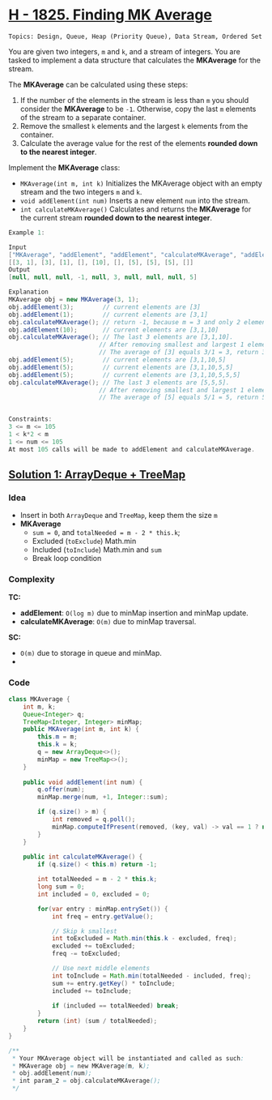 # [H - 1825. Finding MK Average](https://leetcode.com/problems/finding-mk-average/description/)

`Topics: Design, Queue, Heap (Priority Queue), Data Stream, Ordered Set`

You are given two integers, `m` and `k`, and a stream of integers. You are tasked to implement a data structure that calculates the **MKAverage** for the stream.

The **MKAverage** can be calculated using these steps:

1. If the number of the elements in the stream is less than `m` you should consider the **MKAverage** to be `-1`. Otherwise, copy the last `m` elements of the stream to a separate container.
2. Remove the smallest `k` elements and the largest `k` elements from the container.
3. Calculate the average value for the rest of the elements **rounded down to the nearest integer**.

Implement the **MKAverage** class:
- `MKAverage(int m, int k)` Initializes the MKAverage object with an empty stream and the two integers `m` and `k`.
- `void addElement(int num)` Inserts a new element `num` into the stream.
- `int calculateMKAverage()` Calculates and returns the **MKAverage** for the current stream **rounded down to the nearest integer**.

 
 ```java
Example 1:

Input
["MKAverage", "addElement", "addElement", "calculateMKAverage", "addElement", "calculateMKAverage", "addElement", "addElement", "addElement", "calculateMKAverage"]
[[3, 1], [3], [1], [], [10], [], [5], [5], [5], []]
Output
[null, null, null, -1, null, 3, null, null, null, 5]

Explanation
MKAverage obj = new MKAverage(3, 1); 
obj.addElement(3);        // current elements are [3]
obj.addElement(1);        // current elements are [3,1]
obj.calculateMKAverage(); // return -1, because m = 3 and only 2 elements exist.
obj.addElement(10);       // current elements are [3,1,10]
obj.calculateMKAverage(); // The last 3 elements are [3,1,10].
                          // After removing smallest and largest 1 element the container will be [3].
                          // The average of [3] equals 3/1 = 3, return 3
obj.addElement(5);        // current elements are [3,1,10,5]
obj.addElement(5);        // current elements are [3,1,10,5,5]
obj.addElement(5);        // current elements are [3,1,10,5,5,5]
obj.calculateMKAverage(); // The last 3 elements are [5,5,5].
                          // After removing smallest and largest 1 element the container will be [5].
                          // The average of [5] equals 5/1 = 5, return 5
 

Constraints:
3 <= m <= 105
1 < k*2 < m
1 <= num <= 105
At most 105 calls will be made to addElement and calculateMKAverage.
```



## [Solution 1: ArrayDeque + TreeMap](https://leetcode.com/problems/finding-mk-average/submissions/1666547491/)

### Idea
- Insert in both `ArrayDeque` and `TreeMap`, keep them the size `m`
- **MKAverage**
  - `sum = 0`, and `totalNeeded = m - 2 * this.k`;
  - Excluded (`toExclude`) Math.min
  - Included (`toInclude`) Math.min and `sum`
  - Break loop condition


### Complexity
**TC:**
- **addElement**: `O(log m)` due to minMap insertion and minMap update.
- **calculateMKAverage**: `O(m)` due to minMap traversal.

**SC:**
- `O(m)` due to storage in queue and minMap.
- 
### Code
```java
class MKAverage {
    int m, k;
    Queue<Integer> q;
    TreeMap<Integer, Integer> minMap; 
    public MKAverage(int m, int k) {
        this.m = m;
        this.k = k;
        q = new ArrayDeque<>();
        minMap = new TreeMap<>();
    }
    
    public void addElement(int num) {
        q.offer(num);
        minMap.merge(num, +1, Integer::sum);

        if (q.size() > m) {
            int removed = q.poll();
            minMap.computeIfPresent(removed, (key, val) -> val == 1 ? null : --val);
        } 
    }
    
    public int calculateMKAverage() {
        if (q.size() < this.m) return -1;

        int totalNeeded = m - 2 * this.k;
        long sum = 0;
        int included = 0, excluded = 0;

        for(var entry : minMap.entrySet()) {
            int freq = entry.getValue();

            // Skip k smallest
            int toExcluded = Math.min(this.k - excluded, freq);
            excluded += toExcluded;
            freq -= toExcluded;

            // Use next middle elements
            int toInclude = Math.min(totalNeeded - included, freq);
            sum += entry.getKey() * toInclude;
            included += toInclude;
            
            if (included == totalNeeded) break;
        }
        return (int) (sum / totalNeeded);
    }
}

/**
 * Your MKAverage object will be instantiated and called as such:
 * MKAverage obj = new MKAverage(m, k);
 * obj.addElement(num);
 * int param_2 = obj.calculateMKAverage();
 */
```